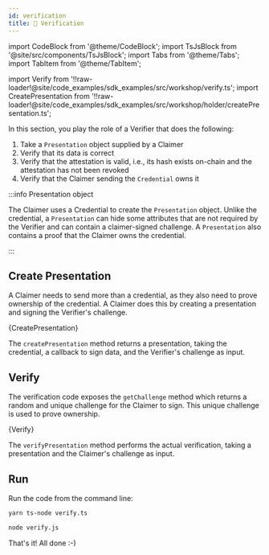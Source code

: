 ```yaml
---
id: verification
title: 🤝 Verification
---
```


import CodeBlock from '@theme/CodeBlock';
import TsJsBlock from '@site/src/components/TsJsBlock';
import Tabs from '@theme/Tabs';
import TabItem from '@theme/TabItem';

import Verify from '!!raw-loader!@site/code_examples/sdk_examples/src/workshop/verify.ts';
import CreatePresentation from '!!raw-loader!@site/code_examples/sdk_examples/src/workshop/holder/createPresentation.ts';

In this section, you play the role of a <span className="label-role verifier">Verifier</span> that does the following:

1. Take a `Presentation` object supplied by a <span className="label-role claimer">Claimer</span>
2. Verify that its data is correct
3. Verify that the attestation is valid, i.e., its hash exists on-chain and the attestation has not been revoked
4. Verify that the <span className="label-role claimer">Claimer</span> sending the `Credential` owns it

:::info Presentation object

The <span className="label-role claimer">Claimer</span> uses a Credential to create the `Presentation` object.
Unlike the credential, a `Presentation` can hide some attributes that are not required by the <span className="label-role verifier">Verifier</span> and can contain a claimer-signed challenge.
A `Presentation` also contains a proof that the <span className="label-role claimer">Claimer</span> owns the credential.

:::

## Create Presentation

A <span className="label-role claimer">Claimer</span> needs to send more than a credential, as they also need to prove ownership of the credential.
A <span className="label-role claimer">Claimer</span> does this by creating a presentation and signing the <span className="label-role verifier">Verifier</span>'s challenge.

<TsJsBlock fileName="claimer/createPresentation">
  {CreatePresentation}
</TsJsBlock>

The `createPresentation` method returns a presentation, taking the credential, a callback to sign data, and the <span className="label-role verifier">Verifier</span>'s challenge as input.

## Verify

The verification code exposes the `getChallenge` method which returns a random and unique challenge for the <span className="label-role claimer">Claimer</span> to sign.
This unique challenge is used to prove ownership.

<TsJsBlock fileName="verify">
  {Verify}
</TsJsBlock>

The `verifyPresentation` method performs the actual verification, taking a presentation and the <span className="label-role claimer">Claimer</span>'s challenge as input.

## Run

Run the code from the command line:

<Tabs groupId="ts-js-choice">
  <TabItem value='ts' label='Typescript' default>

  ```bash
  yarn ts-node verify.ts
  ```

  </TabItem>
  <TabItem value='js' label='Javascript' default>

  ```bash
  node verify.js
  ```

  </TabItem>
</Tabs>

That's it! All done :-)